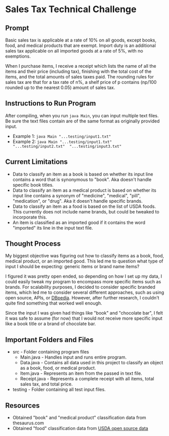 # Sales Tax Technical Challenge

## Prompt
Basic sales tax is applicable at a rate of 10% on all goods, except books, 
food, and medical products that are exempt. Import duty is an additional 
sales tax applicable on all imported goods at a rate of 5%, with no exemptions.

When I purchase items, I receive a receipt which lists the name of all the 
items and their price (including tax), finishing with the total cost of the 
items, and the total amounts of sales taxes paid. The rounding rules for sales 
tax are that for a tax rate of n%, a shelf price of p contains (np/100 rounded 
up to the nearest 0.05) amount of sales tax.

## Instructions to Run Program
After compiling, when you run `java Main`, you can input multiple text files. 
Be sure the text files contain are of the same format as originally provided input.
* Example 1: `java Main "...testing/input1.txt"`
* Example 2: `java Main "...testing/input1.txt" "...testing/input2.txt" 
"...testing/input3.txt"`

## Current Limitations
* Data to classify an item as a book is based on whether its input line contains 
a word that is synonymous to "book". Aka doesn't handle specific book titles.
* Data to classify an item as a medical product is based on whether its input 
line contains a synonym of "medicine", "medical", "pill", "medication", or "drug". 
Aka it doesn't handle specific brands.
* Data to classify an item as a food is based on the list of USDA foods. This 
currently does not include name brands, but could be tweaked to incorporate this. 
* An item is classified as an imported good if it contains the word "imported" its 
line in the input text file.

## Thought Process
My biggest objective was figuring out how to classify items as a book, food, 
medical product, or an imported good. This led me to question what type of
input I should be expecting: generic items or brand name items? 

I figured it was pretty open ended, so depending on how I set up my data, I 
could easily tweak my program to encompass more specific items such as brands. 
For scalability purposes, I decided to consider specific branded items, which 
led me to consider several different approaches, such as using open source, 
APIs, or [DBpedia](https://wiki.dbpedia.org/about). However, after further 
research, I couldn't quite find something that worked well enough.

Since the input I was given had things like "book" and "chocolate bar", I felt it
was safe to assume (for now) that I would not receive more specific input like
a book title or a brand of chocolate bar. 

## Important Folders and Files
* src - Folder containing program files
	* Main.java - Handles input and runs entire program.
	* Data.java - Contains all data used in this project to classify an object 
	as a book, food, or medical product.
	* Item.java - Represents an item from the passed in text file.
	* Receipt.java - Represents a complete receipt with all items, total sales 
	tax, and total price.
* testing - Folder containing all test input files.

## Resources
* Obtained "book" and "medical product" classification data from thesaurus.com
* Obtained "food" classification data from [USDA open source data](https://www.ars.usda.gov/ARSUserFiles/80400525/Data/SR27/asc/FOOD_DES.txt)

